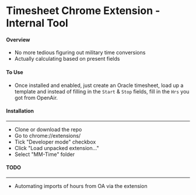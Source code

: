 # Timesheet Chrome Extension - Internal Tool

#### Overview
* No more tedious figuring out military time conversions
* Actually calculating based on present fields

#### To Use
* Once installed and enabled, just create an Oracle timesheet, load up a template and instead of filling in the `Start` & `Stop` fields, fill in the `Hrs` you got from OpenAir.

#### Installation
---
* Clone or download the repo
* Go to chrome://extensions/
* Tick "Developer mode" checkbox
* Click "Load unpacked extension..."
* Select "MM-Time" folder

#### TODO
---
* Automating imports of hours from OA via the extension
